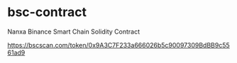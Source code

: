 # bsc-contract
Nanxa Binance Smart Chain Solidity Contract

https://bscscan.com/token/0x9A3C7F233a666026b5c90097309BdBB9c5561ad9
